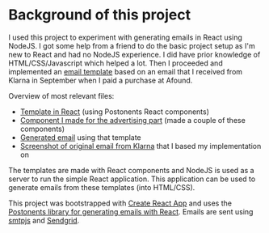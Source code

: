 # Background of this project

I used this project to experiment with generating emails in React using NodeJS. I got some help from a friend to do the basic project setup as I'm new to React and had no NodeJS experience. I did have prior knowledge of HTML/CSS/Javascript which helped a lot. Then I proceeded and implemented an [email template](https://github.com/aninditasastavianti/anin-email/blob/3b767b0c44cbce8bc70913a89b411d2b23142d76/src/templates/Email1.js) based on an email that I received from Klarna in September when I paid a purchase at Afound.

Overview of most relevant files:
* [Template in React](https://github.com/aninditasastavianti/anin-email/blob/3b767b0c44cbce8bc70913a89b411d2b23142d76/src/templates/Email1.js) (using Postonents React components)
* [Component I made for the advertising part](https://github.com/aninditasastavianti/anin-email/blob/3b767b0c44cbce8bc70913a89b411d2b23142d76/src/templates/Ad.jsx) (made a couple of these components)
* [Generated email](https://github.com/aninditasastavianti/anin-email/blob/3b767b0c44cbce8bc70913a89b411d2b23142d76/generated_email.html) using that template
* [Screenshot of original email from Klarna](https://github.com/aninditasastavianti/anin-email/blob/3b767b0c44cbce8bc70913a89b411d2b23142d76/original_email.png) that I based my implementation on

The templates are made with React components and NodeJS is used as a server to run the simple React application. This application can be used to generate emails from these templates (into HTML/CSS). 

This project was bootstrapped with [Create React App](https://github.com/facebook/create-react-app) and uses the [Postonents library for generating emails with React](https://github.com/Saifadin/postonents). Emails are sent using [smtpjs](https://smtpjs.com/) and [Sendgrid](Sendgrid.com).

